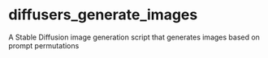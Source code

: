 # diffusers_generate_images
A Stable Diffusion image generation script that generates images based on prompt permutations
